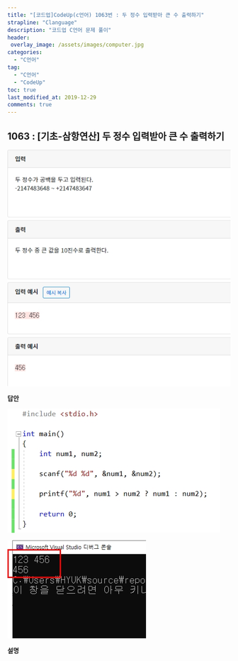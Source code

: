 ```yaml
---
title: "[코드업]CodeUp(c언어) 1063번 : 두 정수 입력받아 큰 수 출력하기"
strapline: "Clanguage"
description: "코드업 C언어 문제 풀이"
header:
 overlay_image: /assets/images/computer.jpg
categories:
  - "C언어"
tag:
  - "C언어"
  - "CodeUp"
toc: true
last_modified_at: 2019-12-29
comments: true
---
```


## 1063 : [기초-삼항연산] 두 정수 입력받아 큰 수 출력하기

![c1063](/assets/images/c1063.jpg)

**답안**<br>

![c1063](/assets/images/c1063-2.jpg)

![c1063](/assets/images/c1063-1.jpg)

**설명**

